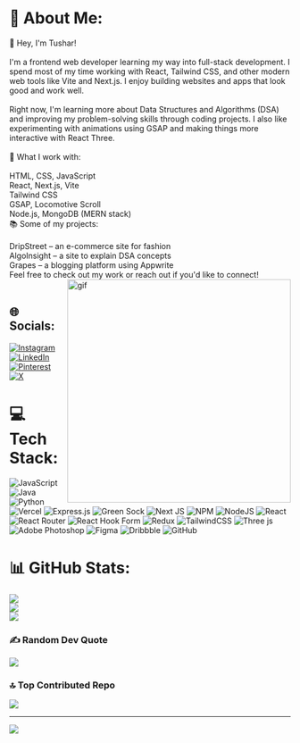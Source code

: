 # 💫 About Me:
👋 Hey, I'm Tushar!<br><br>I'm a frontend web developer learning my way into full-stack development. I spend most of my time working with React, Tailwind CSS, and other modern web tools like Vite and Next.js. I enjoy building websites and apps that look good and work well.<br><br>Right now, I'm learning more about Data Structures and Algorithms (DSA) and improving my problem-solving skills through coding projects. I also like experimenting with animations using GSAP and making things more interactive with React Three.<br><br>🔧 What I work with:<br><br>HTML, CSS, JavaScript<br>React, Next.js, Vite<br>Tailwind CSS<br>GSAP, Locomotive Scroll<br>Node.js, MongoDB (MERN stack)<br>📚 Some of my projects:<br><br>DripStreet – an e-commerce site for fashion<br>AlgoInsight – a site to explain DSA concepts<br>Grapes – a blogging platform using Appwrite<br>Feel free to check out my work or reach out if you'd like to connect!
<br>
<img align="right" alt="gif" width="400" src="https://i.pinimg.com/originals/1f/a2/2b/1fa22befc10e3cbacd58c5b407a97997.gif">
<br>
## 🌐 Socials:
[![Instagram](https://img.shields.io/badge/Instagram-%23E4405F.svg?logo=Instagram&logoColor=white)](https://instagram.com/https://www.instagram.com/_tush_ar._._/) [![LinkedIn](https://img.shields.io/badge/LinkedIn-%230077B5.svg?logo=linkedin&logoColor=white)](https://linkedin.com/in/https://www.linkedin.com/in/tushar-bhatt-05b8b11a5/) [![Pinterest](https://img.shields.io/badge/Pinterest-%23E60023.svg?logo=Pinterest&logoColor=white)](https://pinterest.com/https://in.pinterest.com/jeontuskie/) [![X](https://img.shields.io/badge/X-black.svg?logo=X&logoColor=white)](https://x.com/https://x.com/Tushar_Bhatt_) 

# 💻 Tech Stack:
![JavaScript](https://img.shields.io/badge/javascript-%23323330.svg?style=flat&logo=javascript&logoColor=%23F7DF1E) ![Java](https://img.shields.io/badge/java-%23ED8B00.svg?style=flat&logo=openjdk&logoColor=white) ![Python](https://img.shields.io/badge/python-3670A0?style=flat&logo=python&logoColor=ffdd54) ![Vercel](https://img.shields.io/badge/vercel-%23000000.svg?style=flat&logo=vercel&logoColor=white) ![Express.js](https://img.shields.io/badge/express.js-%23404d59.svg?style=flat&logo=express&logoColor=%2361DAFB) ![Green Sock](https://img.shields.io/badge/green%20sock-88CE02?style=flat&logo=greensock&logoColor=white) ![Next JS](https://img.shields.io/badge/Next-black?style=flat&logo=next.js&logoColor=white) ![NPM](https://img.shields.io/badge/NPM-%23CB3837.svg?style=flat&logo=npm&logoColor=white) ![NodeJS](https://img.shields.io/badge/node.js-6DA55F?style=flat&logo=node.js&logoColor=white) ![React](https://img.shields.io/badge/react-%2320232a.svg?style=flat&logo=react&logoColor=%2361DAFB) ![React Router](https://img.shields.io/badge/React_Router-CA4245?style=flat&logo=react-router&logoColor=white) ![React Hook Form](https://img.shields.io/badge/React%20Hook%20Form-%23EC5990.svg?style=flat&logo=reacthookform&logoColor=white) ![Redux](https://img.shields.io/badge/redux-%23593d88.svg?style=flat&logo=redux&logoColor=white) ![TailwindCSS](https://img.shields.io/badge/tailwindcss-%2338B2AC.svg?style=flat&logo=tailwind-css&logoColor=white) ![Three js](https://img.shields.io/badge/threejs-black?style=flat&logo=three.js&logoColor=white) ![Adobe Photoshop](https://img.shields.io/badge/adobe%20photoshop-%2331A8FF.svg?style=flat&logo=adobe%20photoshop&logoColor=white) ![Figma](https://img.shields.io/badge/figma-%23F24E1E.svg?style=flat&logo=figma&logoColor=white) ![Dribbble](https://img.shields.io/badge/Dribbble-EA4C89?style=flat&logo=dribbble&logoColor=white) ![GitHub](https://img.shields.io/badge/github-%23121011.svg?style=flat&logo=github&logoColor=white)
# 📊 GitHub Stats:
![](https://github-readme-stats.vercel.app/api?username=TusharBhatt-2003&theme=codeSTACKr&hide_border=true&include_all_commits=false&count_private=false)<br/>
![](https://github-readme-streak-stats.herokuapp.com/?user=TusharBhatt-2003&theme=codeSTACKr&hide_border=true)<br/>
![](https://github-readme-stats.vercel.app/api/top-langs/?username=TusharBhatt-2003&theme=codeSTACKr&hide_border=true&include_all_commits=false&count_private=false&layout=compact)

### ✍️ Random Dev Quote
![](https://quotes-github-readme.vercel.app/api?type=vetical&theme=merko)

### 🔝 Top Contributed Repo
![](https://github-contributor-stats.vercel.app/api?username=TusharBhatt-2003&limit=5&theme=gotham&combine_all_yearly_contributions=true)

---
[![](https://visitcount.itsvg.in/api?id=TusharBhatt-2003&icon=0&color=9)](https://visitcount.itsvg.in)

<!-- Proudly created with GPRM ( https://gprm.itsvg.in ) -->
